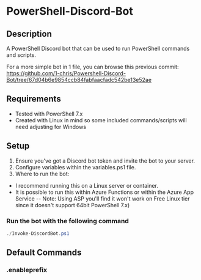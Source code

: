 # PowerShell-Discord-Bot

## Description
A PowerShell Discord bot that can be used to run PowerShell commands and scripts.

For a more simple bot in 1 file, you can browse this previous commit: https://github.com/1-chris/Powershell-Discord-Bot/tree/67d04b6e9854ccb84fabfaacfadc542be13e52ae

## Requirements
- Tested with PowerShell 7.x
- Created with Linux in mind so some included commands/scripts will need adjusting for Windows

## Setup
1. Ensure you've got a Discord bot token and invite the bot to your server.
2. Configure variables within the variables.ps1 file. 
3. Where to run the bot:
 - I recommend running this on a Linux server or container.
 - It is possible to run this within Azure Functions or within the Azure App Service 
 -- Note: Using ASP you'll find it won't work on Free Linux tier since it doesn't support 64bit PowerShell 7.x)


### Run the bot with the following command

```powershell
./Invoke-DiscordBot.ps1
```

## Default Commands

### .enableprefix <script name>
- Enables a script which listens on bot command prefix for the bot to respond to

### .disableprefix <script name>
- Disables a script which listens on bot command prefix for the bot to respond to

### .enableunprefixed <script name>
- Enables a script which runs against any message sent to a channel the bot is in

### .disableunprefixed <script name>
- Disables a script which runs against any message sent to a channel the bot is in

### "hi " / "hello "
- Responds with a greeting. This is included as very basic example of how to create a command.

## Included Scripts
- You can find the included scripts in the Logic and Unprefixed folder.

### Logic
These scripts are run when a message is sent to a channel the bot is in and the message starts with the prefix defined in the variables.ps1 file.
#### animefind.ps1
- Searches for an anime using AniList API and returns the first result.

#### lookup.ps1 
- IP information lookup using ipinfo.io and DNS record lookup

#### ps.ps1
- Runs PowerShell commands and returns the output.
- Supports saving commands as custom scripts for later use.
- These commands are locked down to the owner of the bot.

### Unprefixed
These scripts are run when a message is sent to a channel the bot is in and the message does not start with the prefix defined in the variables.ps1 file.

#### ps.ps1
- Supports using a channel as a shell.
- Customize access to the shell with the variables.ps1 file.
- These commands are locked down to the owner of the bot.
